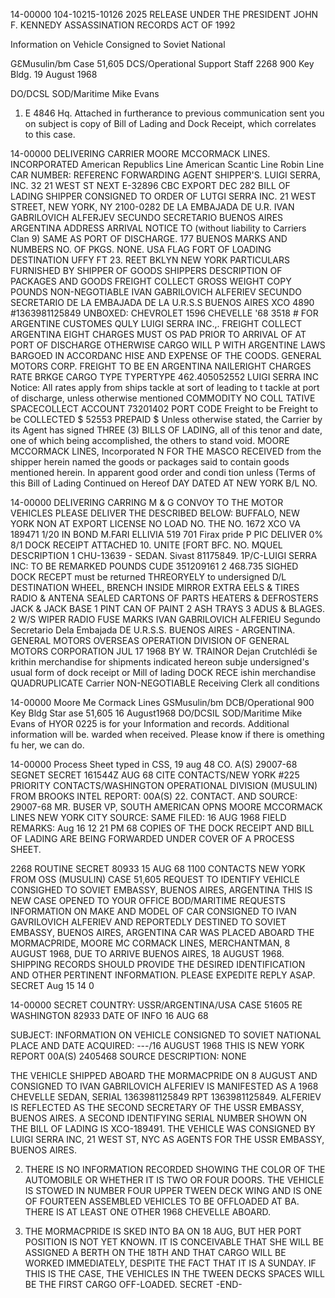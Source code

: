 14-00000
104-10215-10126
2025 RELEASE UNDER THE PRESIDENT JOHN F. KENNEDY ASSASSINATION RECORDS ACT OF 1992

Information on Vehicle Consigned to Soviet National

GƐMusulin/bm Case 51,605
DCS/Operational Support Staff 2268
900 Key Bldg. 19 August 1968

DO/DCSL
SOD/Maritime
Mike Evans
1. E 4846 Hq.
Attached in furtherance to
previous communication sent you on
subject is copy of Bill of Lading
and Dock Receipt, which correlates
to this case.

14-00000
DELIVERING CARRIER
MOORE MCCORMACK LINES. INCORPORATED
American Republics Line
American Scantic Line
Robin Line
CAR NUMBER: REFERENC
FORWARDING AGENT SHIPPER'S.
LUIGI SERRA, INC.
32
21 WEST ST NEXT
E-32896
CBC
EXPORT DEC
282
BILL OF LADING
SHIPPER
CONSIGNED TO
ORDER OF
LUTGI SERRA INC. 21 WEST STREET, NEW YORK, NY
2100-0282
DE LA EMBAJADA DE U.R.
IVAN GABRILOVICH ALFERJEV SECUNDO SECRETARIO BUENOS AIRES ARGENTINA
ADDRESS ARRIVAL NOTICE TO (without liability to Carriers Clan 9)
SAME AS
PORT OF DISCHARGE.
177
BUENOS
MARKS AND NUMBERS
NO. OF PKGS.
NONE.
USA FLAG
FORT OF LOADING
DESTINATION UFFY
FT 23. REET BKLYN
NEW YORK
PARTICULARS FURNISHED BY SHIPPER OF GOODS
SHIPPERS DESCRIPTION OF PACKAGES AND GOODS
FREIGHT COLLECT
GROSS WEIGHT
COPY
POUNDS
NON-NEGOTIABLE
IVAN GABRILOVICH ALFERIEV
SECUNDO SECRETARIO DE LA
EMBAJADA DE LA U.R.S.S
BUENOS AIRES
XCO 4890
#1363981125849
UNBOXED: CHEVROLET
1596
CHEVELLE
'68
3518 #
FOR ARGENTINE CUSTOMES QULY
LUIGI SERRA INC.,.
FREIGHT COLLECT ARGENTINA
EIGHT CHARGES MUST OS PAD PRIOR TO ARRIVAL OF
AT PORT OF DISCHARGE OTHERWISE CARGO WILL P
WITH ARGENTINE LAWS
BARGOED IN ACCORDANC
HISE AND EXPENSE OF THE COODS.
GENERAL MOTORS CORP.
FREIGHT TO BE EN
ARGENTINA
NAILERIGHT CHARGES RATE BRKGE CARGO
TYPE TYPERTYPE
462.405052552
LUIGI SERRA INC
Notice: All rates apply from ships tackle at sort of leading to t
tackle at port of discharge, unless otherwise mentioned
COMMODITY NO COLL
TATIVE SPACECOLLECT ACCOUNT
73201402
PORT
CODE
Freight to be
Freight to be
COLLECTED $ 52553 PREPAID $
Unless otherwise stated, the Carrier by its Agent has signed THREE (3) BILLS OF LADING, all of
this tenor and date, one of which being accomplished, the others to stand void.
MOORE MCCORMACK LINES, Incorporated
N
FOR THE MASCO
RECEIVED from the shipper herein named the goods or packages said
to contain goods mentioned herein. In apparent good order and condi
tion unless (Terms of this Bill of Lading Continued on
Hereof
DAY
DATED AT NEW YORK
B/L NO.

14-00000
DELIVERING
CARRING M & G CONVOY
TO THE MOTOR VEHICLES
PLEASE DELIVER THE
DESCRIBED BELOW:
BUFFALO, NEW YORK
NON AT
EXPORT
LICENSE NO
LOAD NO.
THE NO.
1672
XCO
VA 189471
1/20
IN BOND
M.FARI
ELLIVIA
519
701
Firax pride P
PIC
DELIVER
0%
8/1
DOCK
RECEIPT
ATTACHED
10.
UNITE
[FORT
BFC. NO.
MQUEL DESCRIPTION
1 CHU-13639 - SEDAN.
Sivast 81175849.
1P/C-LUIGI SERRA INC:
TO BE REMARKED
POUNDS
CUDE
351209161
2
468.735
SIGHED DOCK RECEPT
must be returned
THREORYELY
to undersigned
D/L DESTINATION
WHEEL, BRENCH
INSIDE MIRROR
EXTRA EELS & TIRES
RADIO & ANTENA
SEALED CARTONS
OF PARTS
HEATERS & DEFROSTERS
JACK & JACK BASE
1
PINT CAN OF PAINT 2
ASH TRAYS
3
ADUS & BLAGES.
2
W/S WIPER
RADIO FUSE
MARKS
IVAN GABRILOVICH ALFERIEU
Segundo Secretario Dela
Embajada DE U.R.S.S.
BUENOS AIRES - ARGENTINA.
GENERAL MOTORS OVERSEAS OPERATION
DIVISION OF GENERAL MOTORS CORPORATION
JUL 17 1968
BY W. TRAINOR
Dejan Crutchlédi še krithin merchandise for shipments indicated hereon subje
undersigned's usual form of dock receipt or Mill of lading
DOCK RECE ishin merchandise
QUADRUPLICATE Carrier
NON-NEGOTIABLE
Receiving Clerk
all conditions

14-00000
Moore Me Cormack Lines
GSMusulin/bm
DCB/Operational
900 Key Bldg
Star
ase 51,605
16 August1968
DO/DCSIL
SOD/Maritime
Mike Evans
of HYOR 0225 is for your
Information and records.
Additional information will be.
warded when received. Please
know if there is
omething fu her, we can do.

14-00000
Process Sheet typed
in CSS, 19
aug
48
CO. A(S) 29007-68
SEGNET
SECRET 161544Z AUG 68 CITE CONTACTS/NEW YORK #225
PRIORITY CONTACTS/WASHINGTON
OPERATIONAL DIVISION (MUSULIN) FROM BROOKS
INTEL REPORT: 00A(S) 22.
CONTACT. AND SOURCE:
29007-68
MR. BUSER
VP, SOUTH AMERICAN OPNS
MOORE MCCORMACK LINES
NEW YORK CITY
SOURCE: SAME
FILED: 16 AUG 1968
FIELD REMARKS:
Aug 16 12 21 PM 68
COPIES OF THE DOCK RECEIPT AND BILL OF LADING ARE
BEING FORWARDED UNDER COVER OF A PROCESS SHEET.

2268
ROUTINE
SECRET
80933
15 AUG 68 1100
CONTACTS NEW YORK
FROM OSS (MUSULIN)
CASE 51,605
REQUEST TO IDENTIFY VEHICLE CONSIGHED TO SOVIET EMBASSY,
BUENOS AIRES, ARGENTINA
THIS IS NEW CASE OPENED TO YOUR OFFICE
BOD/MARITIME REQUESTS INFORMATION ON MAKE AND MODEL OF CAR
CONSIGNED TO IVAN GAVRILOVICH ALFERIEV AND REPORTEDLY DESTINED TO SOVIET
EMBASSY, BUENOS AIRES, ARGENTINA CAR WAS PLACED ABOARD THE MORMACPRIDE, MOORE
MC CORMACK LINES, MERCHANTMAN, 8 AUGUST 1968, DUE TO ARRIVE BUENOS AIRES,
18 AUGUST 1968.
SHIPPING RECORDS SHOULD PROVIDE THE DESIRED IDENTIFICATION
AND OTHER PERTINENT
INFORMATION. PLEASE EXPEDITE REPLY ASAP.
SECRET
Aug 15 14 0

14-00000
SECRET
COUNTRY: USSR/ARGENTINA/USA
CASE 51605 RE
WASHINGTON 82933
DATE OF INFO 16 AUG 68

SUBJECT: INFORMATION ON VEHICLE CONSIGNED TO SOVIET NATIONAL
PLACE AND DATE ACQUIRED: ---/16 AUGUST 1968
THIS IS NEW YORK REPORT 00A(S) 2405468
SOURCE DESCRIPTION: NONE

THE VEHICLE SHIPPED ABOARD THE MORMACPRIDE ON 8 AUGUST AND
CONSIGNED TO IVAN GABRILOVICH ALFERIEV IS MANIFESTED AS A 1968
CHEVELLE SEDAN, SERIAL 1363981125849 RPT 1363981125849. ALFERIEV
IS REFLECTED AS THE SECOND SECRETARY OF THE USSR EMBASSY, BUENOS
AIRES. A SECOND IDENTIFYING SERIAL NUMBER SHOWN ON THE BILL OF
LADING IS XCO-189491. THE VEHICLE WAS CONSIGNED BY LUIGI SERRA INC,
21 WEST ST, NYC AS AGENTS FOR THE USSR EMBASSY, BUENOS AIRES.

2. THERE IS NO INFORMATION RECORDED SHOWING THE COLOR OF THE
AUTOMOBILE OR WHETHER IT IS TWO OR FOUR DOORS. THE VEHICLE IS STOWED
IN NUMBER FOUR UPPER TWEEN DECK WING AND IS ONE OF FOURTEEN
ASSEMBLED VEHICLES TO BE OFFLOADED AT BA. THERE IS AT LEAST
ONE OTHER 1968 CHEVELLE ABOARD.

3. THE MORMACPRIDE IS SKED INTO BA ON 18 AUG, BUT HER PORT
POSITION IS NOT YET KNOWN. IT IS CONCEIVABLE THAT SHE WILL BE
ASSIGNED A BERTH ON THE 18TH AND THAT CARGO WILL BE WORKED
IMMEDIATELY, DESPITE THE FACT THAT IT IS A SUNDAY. IF THIS IS THE
CASE, THE VEHICLES IN THE TWEEN DECKS SPACES WILL BE THE FIRST
CARGO OFF-LOADED.
SECRET
-END-
